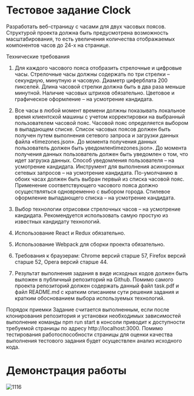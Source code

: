 # Тестовое задание Clock 
Разработать веб-страницу с часами для двух часовых поясов. Структурой проекта
должна быть предусмотрена возможность масштабирования, то есть увеличения количества
отображаемых компонентов часов до 24-х на странице.

Технические требования
1. Для каждого часового пояса отобразить стрелочные и цифровые часы. Стрелочные
часы должны содержать по три стрелки – секундную, минутную и часовую. Диаметр
циферблата 200 пикселей. Длина часовой стрелки должна быть в два раза меньше
минутной. Наличие часовых штрихов обязательно. Цветовое и графическое
оформление – на усмотрение кандидата.
2. Все часы в любой момент времени должны показывать локальное время клиентской
машины с учетом корректировки на выбранный пользователем часовой пояс. Часовой
пояс определяется выбором в выпадающем списке. Список часовых поясов должен
быть получен путем выполнения сетевого запроса и загрузки данных файла
«timezones.json». До момента получения данных пользователь должен быть уведомленtimezones.json». До момента получения данных пользователь должен быть уведомлен
о том, что идет загрузка данных. Способ уведомления пользователя – на усмотрение
кандидата. Инструмент для выполнения асинхронных сетевых запросов – на
усмотрение кандидата. По-умолчанию в обоих часах должен быть выбран первый из
списка часовой пояс. Применение соответствующего часового пояса должно
осуществляться одновременно с выбором города. Стилевое оформление выпадающего
списка – на усмотрение кандидата.
3. Выбор технологии отрисовки стрелочных часов – на усмотрение кандидата.
Рекомендуется использовать самую простую из известных кандидату технологий.
4. Использование React и Redux обязательно.
5. Использование Webpack для сборки проекта обязательно.
6. Требования к браузерам: Chrome версий старше 57, Firefox версий старше 52, Opera
версий старше 44.

7. Результат выполнения задания в виде исходных кодов должен быть выложен в
публичный репозиторий на Github. Помимо самого проекта репозиторий должен
содержать данный файл task.pdf и файл README.md с кратким описанием сути
решения задания и кратким обоснованием выбора используемых технологий.

Порядок приемки
Задание считается выполненным, если после клонирования репозитория и установки
необходимых зависимостей выполнение команды npm run start в консоли приводит к
доступности требуемой страницы по адресу http://localhost:3000. Помимо
тестирования работоспособности страницы для оценки качества выполнения
тестового задания будет осуществлен анализ исходного кода.

# Демонстрация работы
![1116](https://github.com/user-attachments/assets/48c0b252-2134-496b-934c-05f66dce6a8f)
